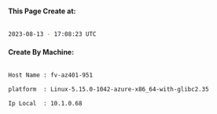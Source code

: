 
   
#### This Page Create at:

```bash

2023-08-13 - 17:08:23 UTC

```

#### Create By Machine:

```bash

Host Name : fv-az401-951

platform  : Linux-5.15.0-1042-azure-x86_64-with-glibc2.35

Ip Local  : 10.1.0.68

```

